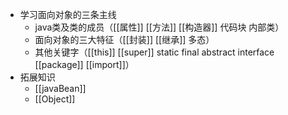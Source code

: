 - 学习面向对象的三条主线
	- java类及类的成员（[[属性]] [[方法]] [[构造器]] 代码块 内部类）
	- 面向对象的三大特征（[[封装]] [[继承]] 多态）
	- 其他关键字（[[this]] [[super]] static final abstract interface [[package]] [[import]]）
- 拓展知识
	- [[javaBean]]
	- [[Object]]

